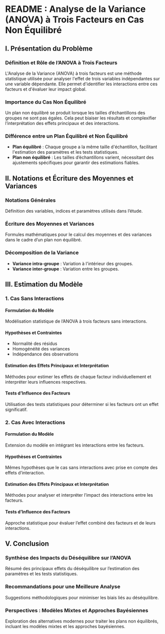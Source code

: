# README : Analyse de la Variance (ANOVA) à Trois Facteurs en Cas Non Équilibré

## I. Présentation du Problème

### Définition et Rôle de l’ANOVA à Trois Facteurs
L'Analyse de la Variance (ANOVA) à trois facteurs est une méthode statistique utilisée pour analyser l'effet de trois variables indépendantes sur une variable dépendante. Elle permet d'identifier les interactions entre ces facteurs et d'évaluer leur impact global.

### Importance du Cas Non Équilibré
Un plan non équilibré se produit lorsque les tailles d’échantillons des groupes ne sont pas égales. Cela peut biaiser les résultats et complexifier l’interprétation des effets principaux et des interactions.

### Différence entre un Plan Équilibré et Non Équilibré
- **Plan équilibré** : Chaque groupe a la même taille d'échantillon, facilitant l'estimation des paramètres et les tests statistiques.
- **Plan non équilibré** : Les tailles d’échantillons varient, nécessitant des ajustements spécifiques pour garantir des estimations fiables.

## II. Notations et Écriture des Moyennes et Variances

### Notations Générales
Définition des variables, indices et paramètres utilisés dans l’étude.

### Écriture des Moyennes et Variances
Formules mathématiques pour le calcul des moyennes et des variances dans le cadre d’un plan non équilibré.

### Décomposition de la Variance
- **Variance intra-groupe** : Variation à l'intérieur des groupes.
- **Variance inter-groupe** : Variation entre les groupes.

## III. Estimation du Modèle

### 1. Cas Sans Interactions

#### Formulation du Modèle
Modélisation statistique de l’ANOVA à trois facteurs sans interactions.

#### Hypothèses et Contraintes
- Normalité des résidus
- Homogénéité des variances
- Indépendance des observations

#### Estimation des Effets Principaux et Interprétation
Méthodes pour estimer les effets de chaque facteur individuellement et interpréter leurs influences respectives.

#### Tests d’Influence des Facteurs
Utilisation des tests statistiques pour déterminer si les facteurs ont un effet significatif.

### 2. Cas Avec Interactions

#### Formulation du Modèle
Extension du modèle en intégrant les interactions entre les facteurs.

#### Hypothèses et Contraintes
Mêmes hypothèses que le cas sans interactions avec prise en compte des effets d’interaction.

#### Estimation des Effets Principaux et Interprétation
Méthodes pour analyser et interpréter l’impact des interactions entre les facteurs.

#### Tests d’Influence des Facteurs
Approche statistique pour évaluer l’effet combiné des facteurs et de leurs interactions.

## V. Conclusion

### Synthèse des Impacts du Déséquilibre sur l’ANOVA
Résumé des principaux effets du déséquilibre sur l’estimation des paramètres et les tests statistiques.

### Recommandations pour une Meilleure Analyse
Suggestions méthodologiques pour minimiser les biais liés au déséquilibre.

### Perspectives : Modèles Mixtes et Approches Bayésiennes
Exploration des alternatives modernes pour traiter les plans non équilibrés, incluant les modèles mixtes et les approches bayésiennes.

